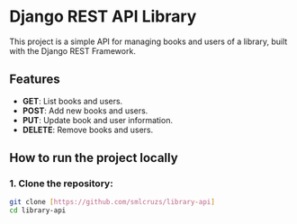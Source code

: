 # Django REST API Library

This project is a simple API for managing books and users of a library, built with the Django REST Framework.

## Features

- **GET**: List books and users.
- **POST**: Add new books and users.
- **PUT**: Update book and user information.
- **DELETE**: Remove books and users.

## How to run the project locally

### 1. Clone the repository:

```bash
git clone [https://github.com/smlcruzs/library-api]
cd library-api